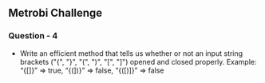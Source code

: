 ## Metrobi Challenge

### Question - 4

- Write an efficient method that tells us whether or not an input string brackets ("{", "}",
  "(", ")", "[", "]") opened and closed properly. Example: “{[]}” => true, “{(])}” => false,
  “{([)]}” => false

